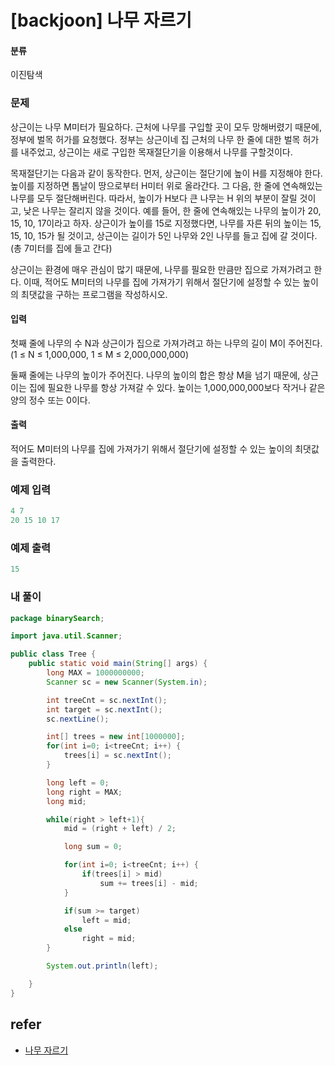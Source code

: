 # [backjoon] 나무 자르기 

#### 분류

이진탐색

### 문제


상근이는 나무 M미터가 필요하다. 근처에 나무를 구입할 곳이 모두 망해버렸기 때문에, 정부에 벌목 허가를 요청했다. 정부는 상근이네 집 근처의 나무 한 줄에 대한 벌목 허가를 내주었고, 상근이는 새로 구입한 목재절단기을 이용해서 나무를 구할것이다.

목재절단기는 다음과 같이 동작한다. 먼저, 상근이는 절단기에 높이 H를 지정해야 한다. 높이를 지정하면 톱날이 땅으로부터 H미터 위로 올라간다. 그 다음, 한 줄에 연속해있는 나무를 모두 절단해버린다. 따라서, 높이가 H보다 큰 나무는 H 위의 부분이 잘릴 것이고, 낮은 나무는 잘리지 않을 것이다. 예를 들어, 한 줄에 연속해있는 나무의 높이가 20, 15, 10, 17이라고 하자. 상근이가 높이를 15로 지정했다면, 나무를 자른 뒤의 높이는 15, 15, 10, 15가 될 것이고, 상근이는 길이가 5인 나무와 2인 나무를 들고 집에 갈 것이다. (총 7미터를 집에 들고 간다)

상근이는 환경에 매우 관심이 많기 때문에, 나무를 필요한 만큼만 집으로 가져가려고 한다. 이때, 적어도 M미터의 나무를 집에 가져가기 위해서 절단기에 설정할 수 있는 높이의 최댓값을 구하는 프로그램을 작성하시오.


#### 입력


첫째 줄에 나무의 수 N과 상근이가 집으로 가져가려고 하는 나무의 길이 M이 주어진다. (1 ≤ N ≤ 1,000,000, 1 ≤ M ≤ 2,000,000,000)

둘째 줄에는 나무의 높이가 주어진다. 나무의 높이의 합은 항상 M을 넘기 때문에, 상근이는 집에 필요한 나무를 항상 가져갈 수 있다. 높이는 1,000,000,000보다 작거나 같은 양의 정수 또는 0이다.


#### 출력


적어도 M미터의 나무를 집에 가져가기 위해서 절단기에 설정할 수 있는 높이의 최댓값을 출력한다.


### 예제 입력

```java
4 7
20 15 10 17

```

### 예제 출력

```java
15

```

### 내 풀이

```java
package binarySearch;

import java.util.Scanner;

public class Tree {
    public static void main(String[] args) {
        long MAX = 1000000000;
        Scanner sc = new Scanner(System.in);

        int treeCnt = sc.nextInt();
        int target = sc.nextInt();
        sc.nextLine();

        int[] trees = new int[1000000];
        for(int i=0; i<treeCnt; i++) {
            trees[i] = sc.nextInt();
        }

        long left = 0;
        long right = MAX;
        long mid;

        while(right > left+1){
            mid = (right + left) / 2;

            long sum = 0;

            for(int i=0; i<treeCnt; i++) {
                if(trees[i] > mid)
                    sum += trees[i] - mid;
            }

            if(sum >= target)
                left = mid;
            else
                right = mid;
        }

        System.out.println(left);

    }
}

```

## refer

- [나무 자르기](https://www.acmicpc.net/problem/2805)